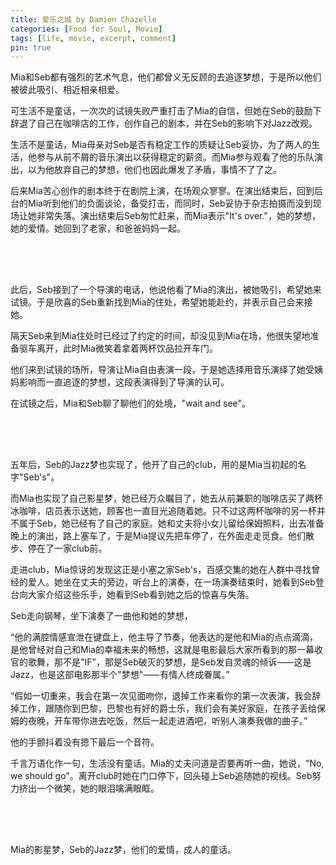 ```yaml
---
title: 爱乐之城 by Damien Chazelle
categories: [Food for Soul, Movie]
tags: [life, movie, excerpt, comment]
pin: true
---
```


Mia和Seb都有强烈的艺术气息，他们都曾义无反顾的去追逐梦想，于是所以他们被彼此吸引、相近相亲相爱。

可生活不是童话，一次次的试镜失败严重打击了Mia的自信，但她在Seb的鼓励下辞退了自己在咖啡店的工作，创作自己的剧本，并在Seb的影响下对Jazz改观。

生活不是童话，Mia母亲对Seb是否有稳定工作的质疑让Seb妥协，为了两人的生活，他参与从前不屑的音乐演出以获得稳定的薪资。而Mia参与观看了他的乐队演出，以为他放弃自己的梦想，他们也因此爆发了矛盾，事情不了了之。

后来Mia苦心创作的剧本终于在剧院上演，在场观众寥寥。在演出结束后，回到后台的Mia听到他们的负面谈论，备受打击，而同时，Seb妥协于杂志拍摄而没到现场让她非常失落。演出结束后Seb匆忙赶来，而Mia表示"It's over."，她的梦想，她的爱情。她回到了老家，和爸爸妈妈一起。

<div style="height: 50px;"></div>

此后，Seb接到了一个导演的电话，他说他看了Mia的演出，被她吸引，希望她来试镜。于是欣喜的Seb重新找到Mia的住处，希望她能赴约，并表示自己会来接她。

隔天Seb来到Mia住处时已经过了约定的时间，却没见到Mia在场，他很失望地准备驱车离开，此时Mia微笑着拿着两杯饮品拉开车门。

他们来到试镜的场所，导演让Mia自由表演一段，于是她选择用音乐演绎了她受姨妈影响而一直追逐的梦想，这段表演得到了导演的认可。

在试镜之后，Mia和Seb聊了聊他们的处境，"wait and see"。

<div style="height: 50px;"></div>

五年后，Seb的Jazz梦也实现了，他开了自己的club，用的是Mia当初起的名字"Seb's"。

而Mia也实现了自己影星梦，她已经万众瞩目了，她去从前兼职的咖啡店买了两杯冰咖啡，店员表示送她，顾客也一直目光追随着她。只不过这两杯咖啡的另一杯并不属于Seb，她已经有了自己的家庭。她和丈夫将小女儿留给保姆照料，出去准备晚上的演出，路上塞车了，于是Mia提议先把车停了，在外面走走觅食。他们散步、停在了一家club前。

走进club，Mia惊讶的发现这正是小塞之家Seb's，百感交集的她在人群中寻找曾经的爱人。她坐在丈夫的旁边，听台上的演奏，在一场演奏结束时，她看到Seb登台向大家介绍这些乐手，她看到Seb看到她之后的惊喜与失落。


Seb走向钢琴，坐下演奏了一曲他和她的梦想，

“他的满腔情感宣泄在键盘上，他主导了节奏，他表达的是他和Mia的点点滴滴，是他曾经对自己和Mia的幸福未来的畅想，这就是电影最后大家所看到的那一幕收官的歌舞，那不是"IF"，那是Seb破灭的梦想，是Seb发自灵魂的倾诉⸺这是Jazz，也是这部电影那半个"梦想"⸺有情人终成眷属。”

“假如一切重来，我会在第一次见面吻你，退掉工作来看你的第一次表演，我会辞掉工作，跟随你到巴黎，巴黎也有好的爵士乐，我们会有美好家庭，在孩子丢给保姆的夜晚，开车带你进去吃饭，然后一起走进酒吧，听别人演奏我做的曲子。”

他的手颤抖着没有摁下最后一个音符。

千言万语化作一句，生活没有童话。Mia的丈夫问道是否要再听一曲，她说，"No, we should go"。离开club时她在门口停下，回头碰上Seb追随她的视线。Seb努力挤出一个微笑，她的眼泪噙满眼眶。

<div style="height: 50px;"></div>

Mia的影星梦，Seb的Jazz梦，他们的爱情，成人的童话。

